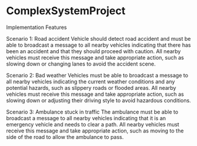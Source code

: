 # ComplexSystemProject

Implementation Features

Scenario 1: Road accident
Vehicle should detect road accident and must be able to broadcast a message to all nearby vehicles indicating that there has been an accident and that they should proceed with caution.
All nearby vehicles must receive this message and take appropriate action, such as slowing down or changing lanes to avoid the accident scene.

Scenario 2: Bad weather
Vehicles must be able to broadcast a message to all nearby vehicles indicating the current weather conditions and any potential hazards, such as slippery roads or flooded areas.
All nearby vehicles must receive this message and take appropriate action, such as slowing down or adjusting their driving style to avoid hazardous conditions.

Scenario 3: Ambulance stuck in traffic
The ambulance must be able to broadcast a message to all nearby vehicles indicating that it is an emergency vehicle and needs to clear a path.
All nearby vehicles must receive this message and take appropriate action, such as moving to the side of the road to allow the ambulance to pass.
